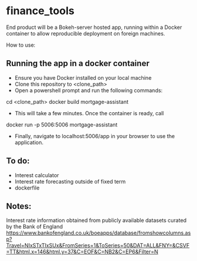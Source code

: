 # finance_tools

End product will be a Bokeh-server hosted app, running within a Docker container to allow reproducible deployment on foreign machines.

How to use:
## Running the app in a docker container
- Ensure you have Docker installed on your local machine
- Clone this repository to <clone_path>
- Open a powershell prompt and run the following commands:

cd <clone_path>
docker build mortgage-assistant

- This will take a few minutes. Once the container is ready, call

docker run -p 5006:5006 mortgage-assistant

- Finally, navigate to localhost:5006/app in your browser to use the application.

## To do:
- Interest calculator
- Interest rate forecasting outside of fixed term
- dockerfile

## Notes:
Interest rate information obtained from publicly available datasets curated by the Bank of England
https://www.bankofengland.co.uk/boeapps/database/fromshowcolumns.asp?Travel=NIxSTxTIxSUx&FromSeries=1&ToSeries=50&DAT=ALL&FNY=&CSVF=TT&html.x=146&html.y=37&C=EOF&C=NB2&C=EP6&Filter=N
